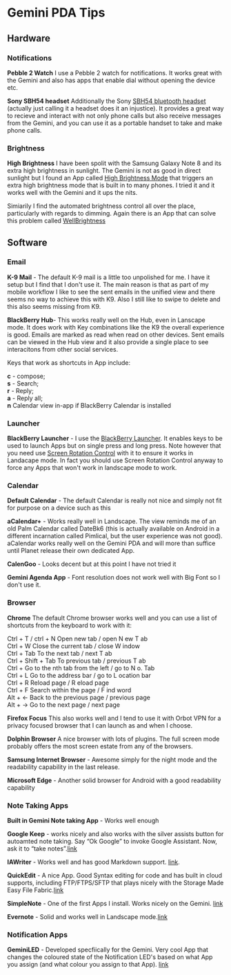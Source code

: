 # Gemini PDA Tips

## Hardware

### Notifications

**Pebble 2 Watch** I use a Pebble 2 watch for notifications. It works great with the Gemini and also has apps that enable dial without opening the device etc. 

**Sony SBH54 headset** Additionally the Sony [SBH54 bluetooth headset](https://www.amazon.co.uk/Sony-Stereo-Smart-Bluetooth-Headset-Black/dp/B0154G9CYY) (actually just calling it a headset does it an injustice). It provides a great way to recieve and interact with not only phone calls but also receive messages from the Gemini, and you can use it as a portable handset to take and make phone calls.

### Brightness

**High Brightness** I have been spolit with the Samsung Galaxy Note 8 and its extra high brightness in sunlight. The Gemini is not as good in direct sunlight but I found an App called [High Brightness Mode](https://play.google.com/store/apps/details?id=flar2.hbmwidget&hl=en_US) that triggers an extra high brightness mode that is built in to many phones. I tried it and it works well with the Gemini and it ups the nits.

Simiarily I find the automated brightness control all over the place, particularly with regards to dimming. Again there is an App that can solve this problem called [WellBrightness](https://play.google.com/store/apps/details?id=com.a30corner.wellbrightness_paid&hl=en_GB)

## Software

### Email

**K-9 Mail** - The default K-9 mail is a little too unpolished for me. I have it setup but I find that I don't use it. The main reason is that as part of my mobile workflow I like to see the sent emails in the unified view and there seems no way to achieve this with K9. Also I still like to swipe to delete and this also seems missing from K9.

**BlackBerry Hub**- This works really well on the Hub, even in Lanscape mode. It does work with Key combinations like the K9 the overall experience is good. Emails are marked as read when read on other devices. Sent emails can be viewed in the Hub view and it also provide a single place to see interacitons from other social services.

Keys that work as shortcuts in App include: 

**c** - compose; <br/> 
**s** - Search; <br/> 
**r** - Reply; <br/>
**a** - Reply all; <br/>
**n** Calendar view in-app if BlackBerry Calendar is installed

### Launcher

**BlackBerry Launcher** - I use the [BlackBerry Launcher](https://play.google.com/store/apps/details?id=com.blackberry.blackberrylauncher). It enables keys to be used to launch Apps but on single press and long press. Note however that you need use [Screen Rotation Control](https://play.google.com/store/apps/details?id=bong.android.androidlock) with it to ensure it works in Landacape mode. In fact you should use Screen Rotation Control anyway to force any Apps that won't work in landscape mode to work.

### Calendar

**Default Calendar** - The default Calendar is really not nice and simply not fit for purpose on a device such as this

**aCalendar+** - Works really well in Landscape. The view reminds me of an old Palm Calendar called DateBk6 (this is actually available on Android in a different incarnation called Pimlical, but the user experience was not good). aCalendar works really well on the Gemini PDA and will more than suffice until Planet release their own dedicated App.

**CalenGoo** - Looks decent but at this point I have not tried it

**Gemini Agenda App** - Font resolution does not work well with  Big Font so I don't use it.

### Browser

**Chrome** The default Chrome browser works well and you can use a list of shortcuts from the keyboard to work with it:

Ctrl + T / ctrl + N	Open new tab / open N ew T ab <br/>
Ctrl + W	Close the current tab / close W indow <br/>
Ctrl + Tab	To the next tab / next T ab <br/>
Ctrl + Shift + Tab	To previous tab / previous T ab <br/>
Ctrl + Go to the nth tab from the left / go to N o. Tab <br/>
Ctrl + L	Go to the address bar / go to L ocation bar <br/>
Ctrl + R	Reload page / R eload page <br/>
Ctrl + F	Search within the page / F ind word <br/>
Alt + ←	Back to the previous page / previous page <br/>
Alt + →	Go to the next page / next page <br/>

**Firefox Focus** This also works well and I tend to use it with Orbot VPN for a privacy focused browser that I can launch as and when I choose. 

**Dolphin Browser** A nice browser with lots of plugins. The full screen mode probably offers the most screen estate from any of the browsers.

**Samsung Internet Browser** - Awesome simply for the night mode and the readability capability in the last release.

**Microsoft Edge** - Another solid browser for Android with a good readability capability

### Note Taking Apps

**Built in Gemini Note taking App** - Works well enough 

**Google Keep** - works nicely and also works with the silver assists button for autoamted note taking. Say “Ok Google” to invoke Google Assistant. Now, ask it to “take notes”.[link](https://play.google.com/store/apps/details?id=com.google.android.keep)

**IAWriter** - Works well and has good Markdown support. [link](https://play.google.com/store/apps/details?id=com.google.android.keep). 

**QuickEdit** - A nice App. Good Syntax editing for code and has built in cloud supports, including FTP/FTPS/SFTP that plays nicely with the Storage Made Easy File Fabric.[link](https://play.google.com/store/apps/details?id=com.rhmsoft.edit)

**SimpleNote** - One of the first Apps I install. Works nicely on the Gemini. [link](https://play.google.com/store/apps/details?id=com.automattic.simplenote)

**Evernote** - Solid and works well in Landscape mode.[link](https://play.google.com/store/apps/details?id=com.evernote)

### Notification Apps

**GeminiLED** - Developed specfiically for the Gemini. Very cool App that changes the coloured state of the Notification LED's based on what App you assign (and what colour you assign to that App). [link](https://play.google.com/store/apps/details?id=harby.graham.geminiled)
